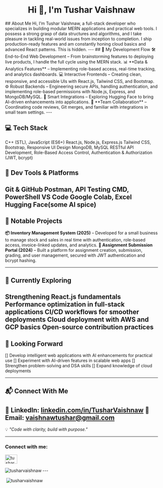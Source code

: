 <h1 align="center">Hi 👋, I'm Tushar Vaishnaw</h1>
<!-- <h3 align="center">A passionate Full stack web developer</h3> -->
##  About Me
Hi, I’m Tushar Vaishnaw, a full-stack developer who specializes in building modular MERN applications and practical web tools. I possess a strong grasp of data structures and algorithms, and I take pleasure in tackling real-world issues from inception to completion. I ship production-ready features and am constantly honing cloud basics and advanced React patterns.
T​h​i​s​ ​i​s​ ​h​i​d​d​e​n.
---
## 🔬 My Development Flow
<!-- 
🖥️ **Frontend Development** – Creating responsive, intuitive UIs using React.js, Tailwind CSS, and Bootstrap.
⚙️ **Backend Development** – Building secure RESTful APIs with Node.js, Express, and MongoDB.
🛠 **Full-Stack Integration** – Connecting frontend and backend seamlessly for a consistent experience.
☁️ Infra & Deployment – Configuring Windows Server environments, managing domains/DNS, and setting up basic cloud hosting.
🗄 Data & Logic Layer – Designing efficient database schemas and optimizing queries for speed and scalability.
-->
🛠 End-to-End Web Development – From brainstorming features to deploying live products, I handle the full cycle using the MERN stack.
📊 **Data & Analytics Features** – Implementing role-based access, real-time tracking, and analytics dashboards.
💻 Interactive Frontends – Creating clean, responsive, and accessible UIs with React.js, Tailwind CSS, and Bootstrap.
⚙️ Robust Backends – Engineering secure APIs, handling authentication, and implementing role-based permissions with Node.js, Express, and MongoDB/MySQL.
🤖 Smart Integrations – Exploring Hugging Face to bring AI-driven enhancements into applications.
🤝 **Team Collaboration** – Coordinating code reviews, Git merges, and familiar with integrations in small team settings.
---

## 💻 Tech Stack
C++ (STL), JavaScript (ES6+)
React.js, Node.js, Express.js
Tailwind CSS, Bootstrap, Responsive UI Design
MongoDB, MySQL
RESTful API Development, Role-Based Access Control, Authentication & Authorization (JWT, bcrypt)

## 🧰 Dev Tools & Platforms
Git & GitHub 
Postman, API Testing 
CMD, PowerShell
VS Code
Google Colab, Excel
Hugging Face(some AI spice)
---

## 📌 Notable Projects

**📦 Inventory Management System (2025)** – Developed for a small business to manage stock and sales in real time with authentication, role-based access, invoice-linked updates, and analytics.
**📝 Assignment Submission Portal (2024)** – Built a platform for assignment creation, submission, grading, and user management, secured with JWT authentication and bcrypt hashing.

---

## 🌱 Currently Exploring
Strengthening React.js fundamentals
Performance optimization in full-stack applications
CI/CD workflows for smoother deployments
Cloud deployment with AWS and GCP basics
Open-source contribution practices
---

## 🔭 Looking Forward
[] Develop intelligent web applications with AI enhancements for practical use
[] Experiment with AI-driven features in scalable web apps
[] Strengthen problem-solving and DSA skills
[] Expand knowledge of cloud deployments

---

## 📬 Connect With Me

💼 **LinkedIn:** [linkedin.com/in/TusharVaishnaw](https://linkedin.com/in/TusharVaishnaw)
📧 **Email:** [vaishnawtushar@gmail.com](mailto:vaishnawtushar@gmail.com)
---

💡 *"Code with clarity, build with purpose."*

---


<h3 align="left">Connect with me:</h3>
<p align="left">
<a href="https://linkedin.com/in/tusharvaishnaw" target="blank"><img align="center" src="https://raw.githubusercontent.com/rahuldkjain/github-profile-readme-generator/master/src/images/icons/Social/linked-in-alt.svg" alt="tusharvaishnaw" height="30" width="40" /></a>
</p>

<p><img align="left" src="https://github-readme-stats.vercel.app/api/top-langs?username=tusharvaishnaw&show_icons=true&locale=en&layout=compact" alt="tusharvaishnaw" /></p>
---
<p>&nbsp;<img align="center" src="https://github-readme-stats.vercel.app/api?username=tusharvaishnaw&show_icons=true&locale=en" alt="tusharvaishnaw" /></p>
